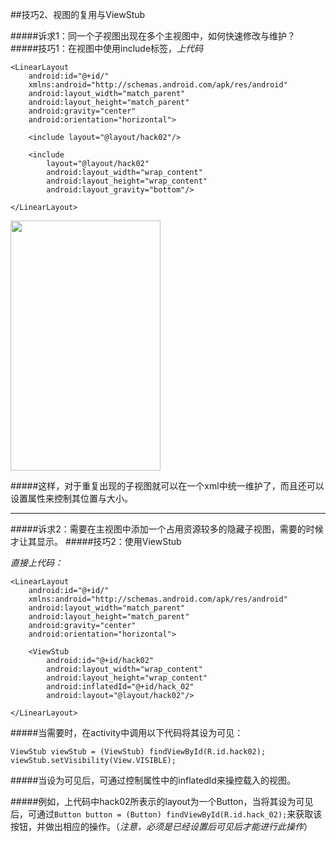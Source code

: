 ##技巧2、视图的复用与ViewStub

#####诉求1：同一个子视图出现在多个主视图中，如何快速修改与维护？
#####技巧1：在视图中使用include标签，*上代码*

```
<LinearLayout
    android:id="@+id/"
    xmlns:android="http://schemas.android.com/apk/res/android"
    android:layout_width="match_parent"
    android:layout_height="match_parent"
    android:gravity="center"
    android:orientation="horizontal">

    <include layout="@layout/hack02"/>

    <include
        layout="@layout/hack02"
        android:layout_width="wrap_content"
        android:layout_height="wrap_content"
        android:layout_gravity="bottom"/>

</LinearLayout>
```
<image src="/images/hack02/hack02_1.png" width="240" height="400"/>

#####这样，对于重复出现的子视图就可以在一个xml中统一维护了，而且还可以设置属性来控制其位置与大小。


- - -

#####诉求2：需要在主视图中添加一个占用资源较多的隐藏子视图，需要的时候才让其显示。
#####技巧2：使用ViewStub

*直接上代码：*
```
<LinearLayout
    android:id="@+id/"
    xmlns:android="http://schemas.android.com/apk/res/android"
    android:layout_width="match_parent"
    android:layout_height="match_parent"
    android:gravity="center"
    android:orientation="horizontal">

    <ViewStub
        android:id="@+id/hack02"
        android:layout_width="wrap_content"
        android:layout_height="wrap_content"
        android:inflatedId="@+id/hack_02"
        android:layout="@layout/hack02"/>

</LinearLayout>
```
#####当需要时，在activity中调用以下代码将其设为可见：
```
ViewStub viewStub = (ViewStub) findViewById(R.id.hack02);
viewStub.setVisibility(View.VISIBLE);
```

#####当设为可见后，可通过控制属性中的inflatedId来操控载入的视图。

#####例如，上代码中hack02所表示的layout为一个Button，当将其设为可见后，可通过`Button button = (Button) findViewById(R.id.hack_02);`来获取该按钮，并做出相应的操作。（*注意，必须是已经设置后可见后才能进行此操作*）